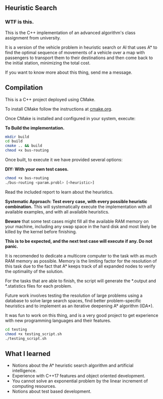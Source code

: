 ## Heuristic Search

### WTF is this. 

This is the C++ implementation of an advanced algorithm's class assignment from university. 

It is a version of the vehicle problem in heuristic search or AI that uses A\* to find the optimal sequence of movements of a vehicle over a map with passengers to transport them to their destinations and then come back to the initial station, minimizing the total cost.

If you want to know more about this thing, send me a message. 

## Compilation

This is a C++ project deployed using CMake. 

To install CMake follow the instructions at [cmake.org](https://cmake.org).

Once CMake is installed and configured in your system, execute: 

**To Build the implementation.**
```bash
mkdir build 
cd build 
cmake .. && build 
chmod +x bus-routing
```

Once built, to execute it we have provided several options:

**DIY: With your own test cases.**
```bash 
chmod +x bus-routing
./bus-routing <param.probl> [<heuristic>]
```
Read the included report to learn about the heuristics. 

**Systematic Approach: Test every case, with every possible heuristic combination.**
This will systematically execute the implementation with all available examples, and with all available heuristics. 

**Beware** that some test cases might fill all the available RAM memory on your machine, including any swap space in the hard disk and most likely be killed by the kernel before finishing. 

**This is to be expected, and the next test case will execute if any. Do not panic.**

It is recomended to dedicate a multicore computer to the task with as much RAM memory as possible. Memory is the limiting factor for the resolution of this task due to the fact that A\* keeps track of all expanded nodes to verify the optimality of the solution. 


For the tasks that are able to finish, the script will generate the \*.output and \*.statistics files for each problem. 

Future work involves testing the resolution of large problems using a database to solve large search spaces, find better problem-specific heuristics and to implement  as an iterative deepening A\* algorithm (IDA\*).    

It was fun to work on this thing, and is a very good project to get experience with new programming languages and their features. 

```bash
cd testing
chmod +x testing_script.sh 
./testing_script.sh
```

## What I learned 
- Notions about the A\* heuristic search algorithm and artificial intelligence. 
- Experience with C++17 features and object oriented development. 
- You cannot solve an exponential problem by the linear increment of computing resources.
- Notions about test based development. 
